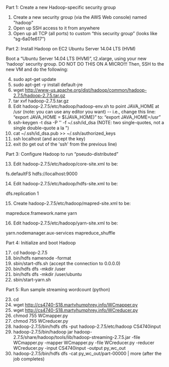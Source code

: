 Part 1: Create a new Hadoop-specific security group

1. Create a new security group (via the AWS Web console) named "hadoop"
2. Open up SSH access to it from anywhere
3. Open up all TCP (all ports) to custom “this security group” (looks like “sg-6a01e617”)


Part 2: Install Hadoop on EC2 Ubuntu Server 14.04 LTS (HVM)

Boot a “Ubuntu Server 14.04 LTS (HVM)”, t2.xlarge, using your new 'hadoop' security group. DO NOT DO THIS
ON A MICRO!!! Then, SSH to the new VM and do the following:

4. sudo apt-get update
5. sudo apt-get -y install default-jre
6. wget http://www-us.apache.org/dist/hadoop/common/hadoop-2.7.5/hadoop-2.7.5.tar.gz
7. tar xvf hadoop-2.7.5.tar.gz
8. Edit hadoop-2.7.5/etc/hadoop/hadoop-env.sh to point JAVA_HOME at /usr (note: you can use any editor
you want) -- i.e., change this line: “export JAVA_HOME = $(JAVA_HOME)” to: “export JAVA_HOME=/usr”
9. ssh-keygen -t dsa -P '' -f ~/.ssh/id_dsa (NOTE: two single-quotes, not a single double-quote a la ")
10. cat ~/.ssh/id_dsa.pub >> ~/.ssh/authorized_keys
11. ssh localhost (and accept the key)
12. exit (to get out of the 'ssh' from the previous line)

Part 3: Configure Hadoop to run “pseudo-distributed”

13. Edit hadoop-2.7.5/etc/hadoop/core-site.xml to be:

<configuration>
 <property>
 <name>fs.defaultFS</name>
 <value>hdfs://localhost:9000</value>
 </property>
</configuration>

14. Edit hadoop-2.7.5/etc/hadoop/hdfs-site.xml to be:

<configuration>
 <property>
 <name>dfs.replication</name>
 <value>1</value>
 </property>
</configuration>

15. Create hadoop-2.7.5/etc/hadoop/mapred-site.xml to be:

<configuration>
 <property>
 <name>mapreduce.framework.name</name>
 <value>yarn</value>
 </property>
</configuration>

16. Edit hadoop-2.7.5/etc/hadoop/yarn-site.xml to be:

<configuration>
 <property>
 <name>yarn.nodemanager.aux-services</name>
 <value>mapreduce_shuffle</value>
 </property>
</configuration>


Part 4: Initialize and boot Hadoop

17. cd hadoop-2.7.5
18. bin/hdfs namenode -format
19. sbin/start-dfs.sh (accept the connection to 0.0.0.0)
20. bin/hdfs dfs -mkdir /user
21. bin/hdfs dfs -mkdir /user/ubuntu
22. sbin/start-yarn.sh

Part 5: Run sample streaming wordcount (python)

23. cd
24. wget http://cs4740-S18.martyhumphrey.info/WCmapper.py
25. wget http://cs4740-S18.martyhumphrey.info/WCreducer.py
26. chmod 755 WCmapper.py
27. chmod 755 WCreducer.py
28. hadoop-2.7.5/bin/hdfs dfs -put hadoop-2.7.5/etc/hadoop CS4740input
29. hadoop-2.7.5/bin/hadoop jar hadoop-2.7.5/share/hadoop/tools/lib/hadoop-streaming-2.7.5.jar -file WCmapper.py -mapper WCmapper.py -file WCreducer.py -reducer WCreducer.py -input CS4740input -output py_wc_out
30. hadoop-2.7.5/bin/hdfs dfs -cat py_wc_out/part-00000 | more (after the job completes)

